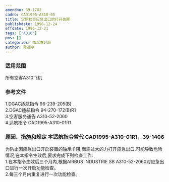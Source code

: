 ```yaml
---
amendno: 39-1782  
cadno: CAD1996-A310-05  
title: 定期检查应急出口的打开装置  
publishdate: 1996-12-24  
effdate: 1996-12-31  
tags: ["A310"]  
pns: []  
categories: 西北管理局  
author: 陈岳亭  
---
```

  
### 适用范围  
所有空客A310飞机  
  
<!--more-->  
### 参考文件  
1.DGAC适航指令 96-239-205(B)  
2.DGAC适航指令 94-270-172(B)R1  
    3.空客服务通告 A310-52-2060  
    4.适航指令 CAD1995-A310-01R1  
  
### 原因、措施和规定 本适航指令替代 CAD1995-A310-01R1，39-1406  
为防止因应急出口开启装置的轴承卡阻,而需过大的力打开应急出口,可能导致危险情况,在本指令生效后,要求完成下列检查工作:  
    1.在本指令生效后三个月内,根据AIRBUS INDUSTRIE SB A310-52-2060对应急出口进行一次开启功能检查。  
    2.每三个月内重复进行一次功能检查。  
